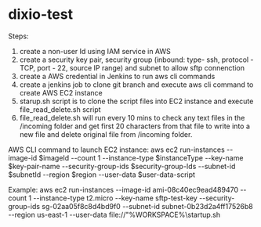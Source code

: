 # dixio-test

Steps:
1) create a non-user Id using IAM service in AWS
2) create a security key pair, security group (inbound: type- ssh, protocol - TCP, port - 22, source IP range) and subnet to allow sftp connenction
3) create a AWS credential in Jenkins to run aws cli commands
4) create a jenkins job to clone git branch and execute aws cli command to create AWS EC2 instance
5) starup.sh script is to clone the script files into EC2 instance and execute file_read_delete.sh script
6) file_read_delete.sh will run every 10 mins to check any text files in the /incoming folder and get first 20 characters from that file to write into a new file and delete original file from /incoming folder.

AWS CLI command to launch EC2 instance:
aws ec2 run-instances --image-id $imageId --count 1 --instance-type $instanceType --key-name $key-pair-name  --security-group-ids $security-group-Ids --subnet-id $subnetId --region $region --user-data $user-data-script

Example:
aws ec2 run-instances --image-id ami-08c40ec9ead489470 --count 1 --instance-type t2.micro --key-name sftp-test-key  --security-group-ids sg-02aa05f8c8d4bd9f0 --subnet-id subnet-0b23d2a4ff17526b8 --region us-east-1 --user-data file://"%WORKSPACE%\startup.sh
